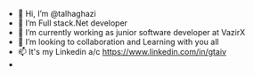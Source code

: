 - 👋 Hi, I’m @talhaghazi
- 👀 I’m Full stack.Net developer 
- 🌱 I’m currently working as junior software developer at VazirX 
- 💞️ I’m looking to collaboration and Learning with you all 
- 📫 It's my Linkedin a/c https://www.linkedin.com/in/gtaiv
- 

<!---
talhaghazi/talhaghazi is a ✨ special ✨ repository because its `README.md` (this file) appears on your GitHub profile.
You can click the Preview link to take a look at your changes.
--->
